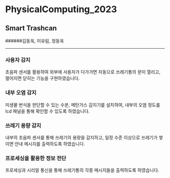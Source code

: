 # PhysicalComputing_2023
## Smart Trashcan

######김동욱, 이유림, 정동욱

***

### 사용자 감지

초음파 센서를 활용하여 외부에 사용자가 다가가면 자동으로 쓰레기통의 문이 열리고, 멀어지면 닫히는 기능을 구현하였습니다.

### 내부 오염 감지

미생물 번식을 판단할 수 있는 수분, 메탄가스 감지기를 설치하여, 내부의 오염 정도를 lcd 패널을 통해 확인할 수 있도록 하였습니다.

### 쓰레기 용량 감지

내부의 초음파 센서를 통해 쓰레기의 용량을 감지하고, 일정 수준 이상으로 쓰레기가 쌓이면 안내 메시지를 출력하도록 하였습니다.

### 프로세싱을 활용한 정보 전단

프로세싱과 시리얼 통신을 통해 쓰레기통의 각종 메시지들을 출력하도록 하였습니다.
